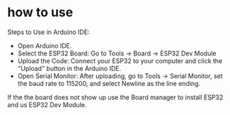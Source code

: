 # how to use
Steps to Use in Arduino IDE:
- Open Arduino IDE.
- Select the ESP32 Board: Go to Tools -> Board -> ESP32 Dev Module
- Upload the Code: Connect your ESP32 to your computer and click the "Upload" button in the Arduino IDE.
- Open Serial Monitor: After uploading, go to Tools -> Serial Monitor, set the baud rate to 115200, and select Newline as the line ending.
  
If the the board does not show up use the Board manager to install ESP32 and us ESP32 Dev Module.
